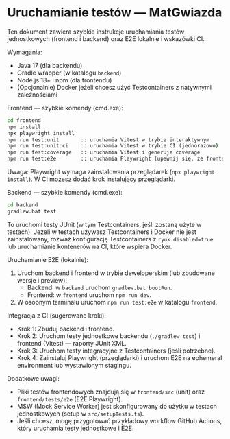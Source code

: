 # Uruchamianie testów — MatGwiazda

Ten dokument zawiera szybkie instrukcje uruchamiania testów jednostkowych (frontend i backend) oraz E2E lokalnie i wskazówki CI.

Wymagania:
- Java 17 (dla backendu)
- Gradle wrapper (w katalogu `backend`)
- Node.js 18+ i npm (dla frontendu)
- (Opcjonalnie) Docker jeżeli chcesz użyć Testcontainers z natywnymi zależnościami

Frontend — szybkie komendy (cmd.exe):

```cmd
cd frontend
npm install
npx playwright install
npm run test:unit       :: uruchamia Vitest w trybie interaktywnym
npm run test:unit:ci    :: uruchamia Vitest w trybie CI (jednorazowo)
npm run test:coverage   :: uruchamia Vitest i generuje coverage
npm run test:e2e        :: uruchamia Playwright (upewnij się, że frontend jest dostępny pod baseURL z configu)
```

Uwaga: Playwright wymaga zainstalowania przeglądarek (`npx playwright install`). W CI możesz dodać krok instalujący przeglądarki.

Backend — szybkie komendy (cmd.exe):

```cmd
cd backend
gradlew.bat test
```

To uruchomi testy JUnit (w tym Testcontainers, jeśli zostaną użyte w testach). Jeżeli w testach używasz Testcontainers i Docker nie jest zainstalowany, rozważ konfigurację Testcontainers z `ryuk.disabled=true` lub uruchamianie kontenerów na CI, które wspiera Docker.

Uruchamianie E2E (lokalnie):
1. Uruchom backend i frontend w trybie deweloperskim (lub zbudowane wersje i preview):
   - Backend: w `backend` uruchom `gradlew.bat bootRun`.
   - Frontend: w `frontend` uruchom `npm run dev`.
2. W osobnym terminalu uruchom `npm run test:e2e` w katalogu `frontend`.

Integracja z CI (sugerowane kroki):
- Krok 1: Zbuduj backend i frontend.
- Krok 2: Uruchom testy jednostkowe backendu (`./gradlew test`) i frontend (Vitest) — raporty JUnit XML.
- Krok 3: Uruchom testy integracyjne z Testcontainers (jeśli potrzebne).
- Krok 4: Zainstaluj Playwright (przeglądarki) i uruchom E2E na ephemeral environment lub wystawionym stagingu.

Dodatkowe uwagi:
- Pliki testów frontendowych znajdują się w `frontend/src` (unit) oraz `frontend/tests/e2e` (E2E Playwright).
- MSW (Mock Service Worker) jest skonfigurowany do użytku w testach jednostkowych (setup w `src/setupTests.ts`).
- Jeśli chcesz, mogę przygotować przykładowy workflow GitHub Actions, który uruchamia testy jednostkowe i E2E.

